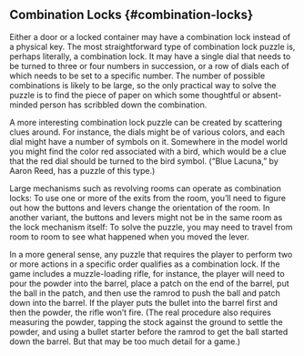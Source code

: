 ## Combination Locks {#combination-locks}

Either a door or a locked container may have a combination lock instead of a physical key. The most straightforward type of combination lock puzzle is, perhaps literally, a combination lock. It may have a single dial that needs to be turned to three or four numbers in succession, or a row of dials each of which needs to be set to a specific number. The number of possible combinations is likely to be large, so the only practical way to solve the puzzle is to find the piece of paper on which some thoughtful or absent-minded person has scribbled down the combination.

A more interesting combination lock puzzle can be created by scattering clues around. For instance, the dials might be of various colors, and each dial might have a number of symbols on it. Somewhere in the model world you might find the color red associated with a bird, which would be a clue that the red dial should be turned to the bird symbol. (“Blue Lacuna,” by Aaron Reed, has a puzzle of this type.)

Large mechanisms such as revolving rooms can operate as combination locks: To use one or more of the exits from the room, you’ll need to figure out how the buttons and levers change the orientation of the room. In another variant, the buttons and levers might not be in the same room as the lock mechanism itself: To solve the puzzle, you may need to travel from room to room to see what happened when you moved the lever.

In a more general sense, any puzzle that requires the player to perform two or more actions in a specific order qualifies as a combination lock. If the game includes a muzzle-loading rifle, for instance, the player will need to pour the powder into the barrel, place a patch on the end of the barrel, put the ball in the patch, and then use the ramrod to push the ball and patch down into the barrel. If the player puts the bullet into the barrel first and then the powder, the rifle won’t fire. (The real procedure also requires measuring the powder, tapping the stock against the ground to settle the powder, and using a bullet starter before the ramrod to get the ball started down the barrel. But that may be too much detail for a game.)